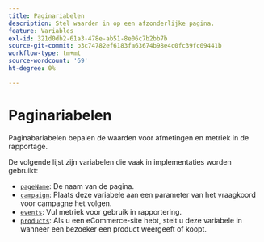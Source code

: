 ```yaml
---
title: Paginariabelen
description: Stel waarden in op een afzonderlijke pagina.
feature: Variables
exl-id: 321d0db2-61a3-478e-ab51-8e06c7b2bb7b
source-git-commit: b3c74782ef6183fa63674b98e4c0fc39fc09441b
workflow-type: tm+mt
source-wordcount: '69'
ht-degree: 0%

---
```


# Paginariabelen

Paginabariabelen bepalen de waarden voor afmetingen en metriek in de rapportage.

De volgende lijst zijn variabelen die vaak in implementaties worden gebruikt:

* [`pageName`](pagename.md): De naam van de pagina.
* [`campaign`](campaign.md): Plaats deze variabele aan een parameter van het vraagkoord voor campagne het volgen.
* [`events`](events/events-overview.md): Vul metriek voor gebruik in rapportering.
* [`products`](products.md): Als u een eCommerce-site hebt, stelt u deze variabele in wanneer een bezoeker een product weergeeft of koopt.
